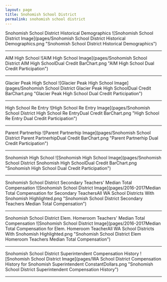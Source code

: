 ```yaml
---
layout: page
title: Snohomish School District
permalink: snohomish school district
---
```



Snohomish School District Historical Demographics
![Snohomish School District Image](pages/Snohomish School District Historical Demographics.png "Snohomish School District Historical Demographics")

___

AIM High School
![AIM High School Image](pages/Snohomish School District AIM High SchoolDual Credit BarChart.png "AIM High School Dual Credit Participation")

___

Glacier Peak High School
![Glacier Peak High School Image](pages/Snohomish School District Glacier Peak High SchoolDual Credit BarChart.png "Glacier Peak High School Dual Credit Participation")

___

High School Re Entry
![High School Re Entry Image](pages/Snohomish School District High School Re EntryDual Credit BarChart.png "High School Re Entry Dual Credit Participation")

___

Parent Partnerhip
![Parent Partnerhip Image](pages/Snohomish School District Parent PartnerhipDual Credit BarChart.png "Parent Partnerhip Dual Credit Participation")

___

Snohomish High School
![Snohomish High School Image](pages/Snohomish School District Snohomish High SchoolDual Credit BarChart.png "Snohomish High School Dual Credit Participation")

___

Snohomish School District Secondary Teachers' Median Total Compensation
![Snohomish School District Image](pages/2016-2017Median Total Compensation for Secondary TeachersAll WA School Districts With Snohomish Highlighted.png "Snohomish School District Secondary Teachers Median Total Compensation")

___

Snohomish School District Elem. Homeroom Teachers' Median Total Compensation
![Snohomish School District Image](pages/2016-2017Median Total Compensation for Elem. Homeroom TeacherAll WA School Districts With Snohomish Highlighted.png "Snohomish School District Elem Homeroom Teachers Median Total Compensation")

___

Snohomish School District Superintendent Compensation History
![Snohomish School District Image](pages/WA School District Compensation History for Snohomish Superintendent ConstantDollars.png "Snohomish School District Superintendent Compensation History")

___

